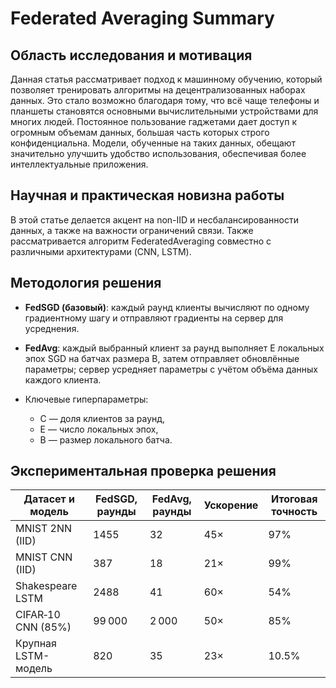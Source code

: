 # Federated Averaging Summary

## Область исследования и мотивация

Данная статья рассматривает подход к машинному обучению, который позволяет тренировать алгоритмы на децентрализованных наборах данных. Это стало возможно благодаря тому, что всё чаще телефоны и планшеты становятся основными вычислительными устройствами для многих людей. Постоянное пользование гаджетами дает доступ к огромным объемам данных, большая часть которых строго конфиденциальна. Модели, обученные на таких данных, обещают значительно улучшить удобство использования, обеспечивая более интеллектуальные приложения.

## Научная и практическая новизна работы

В этой статье делается акцент на non-IID и несбалансированности данных, а также на важности ограничений связи. Также рассматривается алгоритм FederatedAveraging совместно с различными архитектурами (CNN, LSTM).

## Методология решения

* **FedSGD (базовый)**: каждый раунд клиенты вычисляют по одному градиентному шагу и отправляют градиенты на сервер для усреднения.

* **FedAvg**: каждый выбранный клиент за раунд выполняет E локальных эпох SGD на батчах размера B, затем отправляет обновлённые параметры; сервер усредняет параметры с учётом объёма данных каждого клиента.

* Ключевые гиперпараметры:
    * C — доля клиентов за раунд,
    * E — число локальных эпох,
    * B — размер локального батча.

## Экспериментальная проверка решения

| Датасет и модель     | FedSGD, раунды | FedAvg, раунды | Ускорение | Итоговая точность |
|----------------------|----------------|----------------|-----------|-------------------|
| MNIST 2NN (IID)      | 1455           | 32             | 45×       | 97%               |
| MNIST CNN (IID)      | 387            | 18             | 21×       | 99%               |
| Shakespeare LSTM     | 2488           | 41             | 60×       | 54%               |
| CIFAR‑10 CNN (85%)   | 99 000         | 2 000          | 50×       | 85%               |
| Крупная LSTM-модель  | 820            | 35             | 23×       | 10.5%             |

